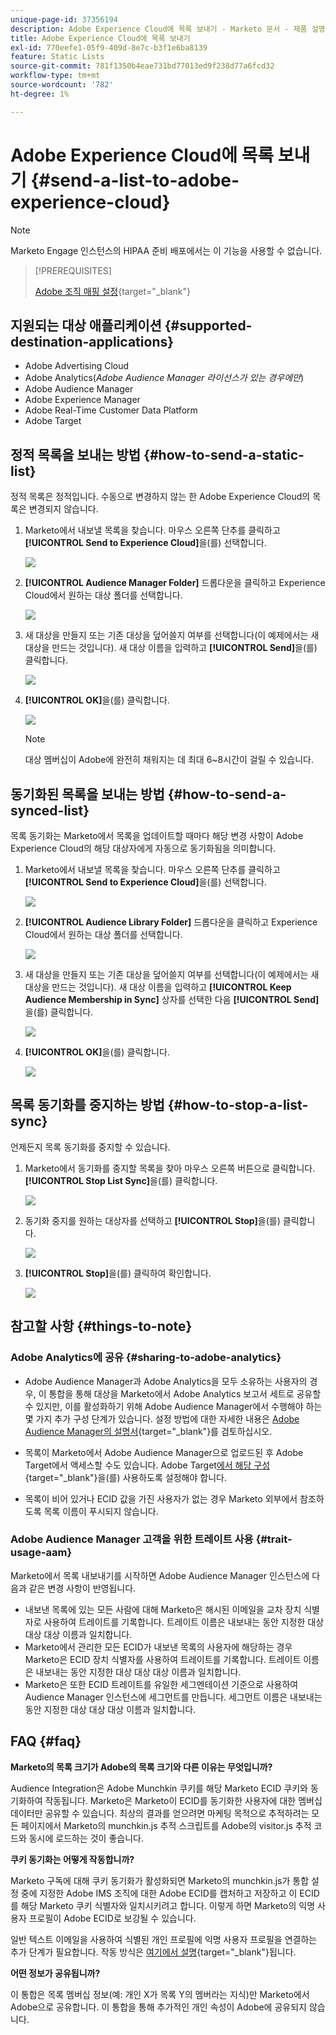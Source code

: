 ```yaml
---
unique-page-id: 37356194
description: Adobe Experience Cloud에 목록 보내기 - Marketo 문서 - 제품 설명서
title: Adobe Experience Cloud에 목록 보내기
exl-id: 770eefe1-05f9-409d-8e7c-b3f1e6ba8139
feature: Static Lists
source-git-commit: 781f1350b4eae731bd77013ed9f238d77a6fcd32
workflow-type: tm+mt
source-wordcount: '782'
ht-degree: 1%

---
```


# Adobe Experience Cloud에 목록 보내기 {#send-a-list-to-adobe-experience-cloud}

>[!NOTE]
>
>Marketo Engage 인스턴스의 HIPAA 준비 배포에서는 이 기능을 사용할 수 없습니다.

>[!PREREQUISITES]
>
>[Adobe 조직 매핑 설정](/help/marketo/product-docs/adobe-experience-cloud-integrations/set-up-adobe-organization-mapping.md){target="_blank"}

## 지원되는 대상 애플리케이션 {#supported-destination-applications}

* Adobe Advertising Cloud
* Adobe Analytics(_Adobe Audience Manager 라이선스가 있는 경우에만_)
* Adobe Audience Manager
* Adobe Experience Manager
* Adobe Real-Time Customer Data Platform
* Adobe Target

## 정적 목록을 보내는 방법 {#how-to-send-a-static-list}

정적 목록은 정적입니다. 수동으로 변경하지 않는 한 Adobe Experience Cloud의 목록은 변경되지 않습니다.

1. Marketo에서 내보낼 목록을 찾습니다. 마우스 오른쪽 단추를 클릭하고 **[!UICONTROL Send to Experience Cloud]**&#x200B;을(를) 선택합니다.

   ![](assets/send-a-list-to-adobe-experience-cloud-1.png)

1. **[!UICONTROL Audience Manager Folder]** 드롭다운을 클릭하고 Experience Cloud에서 원하는 대상 폴더를 선택합니다.

   ![](assets/send-a-list-to-adobe-experience-cloud-2.png)

1. 새 대상을 만들지 또는 기존 대상을 덮어쓸지 여부를 선택합니다(이 예제에서는 새 대상을 만드는 것입니다). 새 대상 이름을 입력하고 **[!UICONTROL Send]**&#x200B;을(를) 클릭합니다.

   ![](assets/send-a-list-to-adobe-experience-cloud-3.png)

1. **[!UICONTROL OK]**&#x200B;을(를) 클릭합니다.

   ![](assets/send-a-list-to-adobe-experience-cloud-4.png)

   >[!NOTE]
   >
   >대상 멤버십이 Adobe에 완전히 채워지는 데 최대 6~8시간이 걸릴 수 있습니다.

## 동기화된 목록을 보내는 방법 {#how-to-send-a-synced-list}

목록 동기화는 Marketo에서 목록을 업데이트할 때마다 해당 변경 사항이 Adobe Experience Cloud의 해당 대상자에게 자동으로 동기화됨을 의미합니다.

1. Marketo에서 내보낼 목록을 찾습니다. 마우스 오른쪽 단추를 클릭하고 **[!UICONTROL Send to Experience Cloud]**&#x200B;을(를) 선택합니다.

   ![](assets/send-a-list-to-adobe-experience-cloud-5.png)

1. **[!UICONTROL Audience Library Folder]** 드롭다운을 클릭하고 Experience Cloud에서 원하는 대상 폴더를 선택합니다.

   ![](assets/send-a-list-to-adobe-experience-cloud-6.png)

1. 새 대상을 만들지 또는 기존 대상을 덮어쓸지 여부를 선택합니다(이 예제에서는 새 대상을 만드는 것입니다). 새 대상 이름을 입력하고 **[!UICONTROL Keep Audience Membership in Sync]** 상자를 선택한 다음 **[!UICONTROL Send]**&#x200B;을(를) 클릭합니다.

   ![](assets/send-a-list-to-adobe-experience-cloud-7.png)

1. **[!UICONTROL OK]**&#x200B;을(를) 클릭합니다.

   ![](assets/send-a-list-to-adobe-experience-cloud-8.png)

## 목록 동기화를 중지하는 방법 {#how-to-stop-a-list-sync}

언제든지 목록 동기화를 중지할 수 있습니다.

1. Marketo에서 동기화를 중지할 목록을 찾아 마우스 오른쪽 버튼으로 클릭합니다. **[!UICONTROL Stop List Sync]**&#x200B;을(를) 클릭합니다.

   ![](assets/send-a-list-to-adobe-experience-cloud-9.png)

1. 동기화 중지를 원하는 대상자를 선택하고 **[!UICONTROL Stop]**&#x200B;을(를) 클릭합니다.

   ![](assets/send-a-list-to-adobe-experience-cloud-10.png)

1. **[!UICONTROL Stop]**&#x200B;을(를) 클릭하여 확인합니다.

   ![](assets/send-a-list-to-adobe-experience-cloud-11.png)

## 참고할 사항 {#things-to-note}

### Adobe Analytics에 공유 {#sharing-to-adobe-analytics}

* Adobe Audience Manager과 Adobe Analytics을 모두 소유하는 사용자의 경우, 이 통합을 통해 대상을 Marketo에서 Adobe Analytics 보고서 세트로 공유할 수 있지만, 이를 활성화하기 위해 Adobe Audience Manager에서 수행해야 하는 몇 가지 추가 구성 단계가 있습니다. 설정 방법에 대한 자세한 내용은 [Adobe Audience Manager의 설명서](https://experienceleague.adobe.com/docs/analytics/integration/audience-analytics/mc-audiences-aam.html?lang=ko){target="_blank"}를 검토하십시오.

* 목록이 Marketo에서 Adobe Audience Manager으로 업로드된 후 Adobe Target에서 액세스할 수도 있습니다. Adobe Target[에서 해당 구성 ](https://experienceleague.adobe.com/ko/docs/target/using/integrate/audience-manager-target-integration){target="_blank"}을(를) 사용하도록 설정해야 합니다.

* 목록이 비어 있거나 ECID 값을 가진 사용자가 없는 경우 Marketo 외부에서 참조하도록 목록 이름이 푸시되지 않습니다.

### Adobe Audience Manager 고객을 위한 트레이트 사용 {#trait-usage-aam}

Marketo에서 목록 내보내기를 시작하면 Adobe Audience Manager 인스턴스에 다음과 같은 변경 사항이 반영됩니다.

* 내보낸 목록에 있는 모든 사람에 대해 Marketo은 해시된 이메일을 교차 장치 식별자로 사용하여 트레이트를 기록합니다. 트레이트 이름은 내보내는 동안 지정한 대상 대상 대상 이름과 일치합니다.
* Marketo에서 관리한 모든 ECID가 내보낸 목록의 사용자에 해당하는 경우 Marketo은 ECID 장치 식별자를 사용하여 트레이트를 기록합니다. 트레이트 이름은 내보내는 동안 지정한 대상 대상 대상 이름과 일치합니다.
* Marketo은 또한 ECID 트레이트를 유일한 세그멘테이션 기준으로 사용하여 Audience Manager 인스턴스에 세그먼트를 만듭니다. 세그먼트 이름은 내보내는 동안 지정한 대상 대상 대상 이름과 일치합니다.

## FAQ {#faq}

**Marketo의 목록 크기가 Adobe의 목록 크기와 다른 이유는 무엇입니까?**

Audience Integration은 Adobe Munchkin 쿠키를 해당 Marketo ECID 쿠키와 동기화하여 작동됩니다. Marketo은 Marketo이 ECID를 동기화한 사용자에 대한 멤버십 데이터만 공유할 수 있습니다. 최상의 결과를 얻으려면 마케팅 목적으로 추적하려는 모든 페이지에서 Marketo의 munchkin.js 추적 스크립트를 Adobe의 visitor.js 추적 코드와 동시에 로드하는 것이 좋습니다.

**쿠키 동기화는 어떻게 작동합니까?**

Marketo 구독에 대해 쿠키 동기화가 활성화되면 Marketo의 munchkin.js가 통합 설정 중에 지정한 Adobe IMS 조직에 대한 Adobe ECID를 캡처하고 저장하고 이 ECID를 해당 Marketo 쿠키 식별자와 일치시키려고 합니다. 이렇게 하면 Marketo의 익명 사용자 프로필이 Adobe ECID로 보강될 수 있습니다.

일반 텍스트 이메일을 사용하여 식별된 개인 프로필에 익명 사용자 프로필을 연결하는 추가 단계가 필요합니다. 작동 방식은 [여기에서 설명](/help/marketo/product-docs/reporting/basic-reporting/report-activity/tracking-anonymous-activity-and-people.md){target="_blank"}됩니다.

**어떤 정보가 공유됩니까?**

이 통합은 목록 멤버십 정보(예: 개인 X가 목록 Y의 멤버라는 지식)만 Marketo에서 Adobe으로 공유합니다. 이 통합을 통해 추가적인 개인 속성이 Adobe에 공유되지 않습니다.
